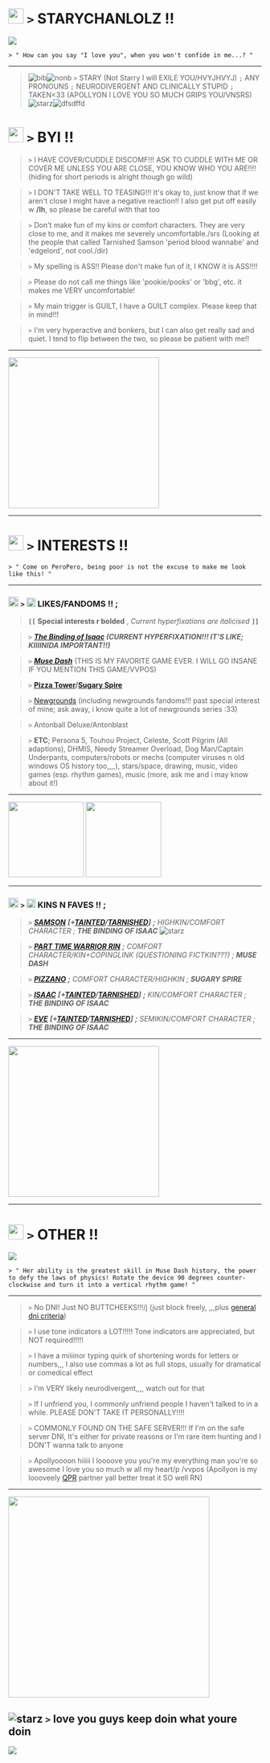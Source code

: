 # <img src="https://camo.githubusercontent.com/7611372d3d81d1f60af4b2421eff66736fee558cad5a2a8c91cb0a86c6d0c7bd/68747470733a2f2f706978656c732e6372642e636f2f6173736574732f696d616765732f67616c6c65727933342f37666636663637642e6769663f763d6233353534383232" height=30px;> `>` STARYCHANLOLZ !!
![](https://caterpie.crd.co/assets/images/gallery15/f59aca00.gif?v=f7b7a140) 

`> " How can you say "I love you", when you won't confide in me...? "`

***

>![bib](https://i.postimg.cc/rwvysshd/bisexual-3-stripes-20-px.png)![nonb](https://i.postimg.cc/1533YLnz/non-binary-4-stripes-20-px.png) `>` STARY (Not Starry I will EXILE YOU/HVYJHVYJ) `;` ANY PRONOUNS `;` NEURODIVERGENT AND CLINICALLY STUPID `;` TAKEN<33 (APOLLYON I LOVE YOU SO MUCH GRIPS YOU/VNSRS) ![starz](https://pixels.crd.co/assets/images/gallery45/2c6d0e4d.gif?v=379361a4)![dfsdffd](https://pixels.crd.co/assets/images/gallery134/f68ad51e.gif?v=379361a4)
# <img src="https://camo.githubusercontent.com/7611372d3d81d1f60af4b2421eff66736fee558cad5a2a8c91cb0a86c6d0c7bd/68747470733a2f2f706978656c732e6372642e636f2f6173736574732f696d616765732f67616c6c65727933342f37666636663637642e6769663f763d6233353534383232" height=30px;> `>` BYI !!
>`>` I HAVE COVER/CUDDLE DISCOMF!!! ASK TO CUDDLE WITH ME OR COVER ME UNLESS YOU ARE CLOSE, YOU KNOW WHO YOU ARE!!!! (hiding for short periods is alright though go wild)

>`>` I DON'T TAKE WELL TO TEASING!!! It's okay to, just know that if we aren't close I might have a negative reaction!! I also get put off easily w **/lh**, so please be careful with that too

>`>` Don't make fun of my kins or comfort characters. They are very close to me, and it makes me severely uncomfortable./srs (Looking at the people that called Tarnished Samson 'period blood wannabe' and 'edgelord', not cool./dir) 

>`>` My spelling is ASS!! Please don't make fun of it, I KNOW it is ASS!!!!

>`>` Please do not call me things like 'pookie/pooks' or 'bbg', etc. it makes me VERY uncomfortable!

>`>` My main trigger is GUILT, I have a GUILT complex. Please keep that in mind!!! 

>`>` I'm very hyperactive and bonkers, but I can also get really sad and quiet. I tend to flip between the two, so please be patient with me!!
***
<img src="https://camo.githubusercontent.com/40a1044497eabed2ab659db691123589fe24981033d565c811b9e1800e3ce9be/68747470733a2f2f666f7572736f756c732e636f6d2f77702d636f6e74656e742f75706c6f6164732f323032322f30312f722d73616d736f6e735f626c657373696e672e706e67" height=300px;>

***

# <img src="https://camo.githubusercontent.com/7611372d3d81d1f60af4b2421eff66736fee558cad5a2a8c91cb0a86c6d0c7bd/68747470733a2f2f706978656c732e6372642e636f2f6173736574732f696d616765732f67616c6c65727933342f37666636663637642e6769663f763d6233353534383232" height=30px;> `>` INTERESTS !!
`> " Come on PeroPero, being poor is not the excuse to make me look like this! "`

***

### <img src="https://cdn.discordapp.com/attachments/777930765559136296/1223452325616816138/Character_Samson_icon.png?ex=6619e7c5&is=660772c5&hm=d2536d174e97c89630e184a05e24d7efa433bd8dabecdf03d2be4c6e1b5c142a&" height=20px;> `>` <img src="https://camo.githubusercontent.com/7611372d3d81d1f60af4b2421eff66736fee558cad5a2a8c91cb0a86c6d0c7bd/68747470733a2f2f706978656c732e6372642e636f2f6173736574732f696d616765732f67616c6c65727933342f37666636663637642e6769663f763d6233353534383232" height=18px;> LIKES/FANDOMS !! ;
> **`[[`** **Special interests r bolded** , *Current hyperfixations are italicised* **`]]`**

> `>` ***[The Binding of Isaac](https://bindingofisaacrebirth.fandom.com/wiki/Binding_of_Isaac:_Rebirth_Wiki) (CURRENT HYPERFIXATION!!! IT'S LIKE; KIIIINIDA IMPORTANT!!)*** 

> `>` ***[Muse Dash](https://musedash.fandom.com/wiki/Muse_Dash_Wiki)*** (THIS IS MY FAVORITE GAME EVER. I WILL GO INSANE IF YOU MENTION THIS GAME/VVPOS) 

> `>` **[Pizza Tower](https://pizzatower.miraheze.org/wiki/Pizza_Tower_Wiki:Main_Page)/[Sugary Spire](https://sugary-spire.fandom.com/wiki/Sugary_Spire_Wiki)** 

> `>` [Newgrounds](https://www.newgrounds.com/) (including newgrounds fandoms!!! past special interest of mine; ask away, i know quite a lot of newgrounds series :33) 

> `>` Antonball Deluxe/Antonblast

> `>` **ETC**; Persona 5, Touhou Project, Celeste, Scott Pilgrim (All adaptions), DHMIS, Needy Streamer Overload, Dog Man/Captain Underpants, computers/robots or mechs (computer viruses n old windows OS history too,,,,), stars/space, drawing, music, video games (esp. rhythm games), music (more, ask me and i may know about it!) 
***
<img src="https://media.discordapp.net/attachments/777930765559136296/1223528956574306354/20240316_115234.png?ex=661a2f23&is=6607ba23&hm=f3f0dccd3874c59b85150379841fd7ec7f5a9065ff993d715e32a7390db7ca7c&=&format=webp&quality=lossless" height=150px;> <img src="https://media.discordapp.net/attachments/777930765559136296/1223528955878051931/20240316_131212.png?ex=661a2f23&is=6607ba23&hm=5e497e4ab782979379cb7fcbaa97dd1c8c19c6776467c6ee5a1068c5789bde81&=&format=webp&quality=lossless" height=150px;>
***
### <img src="https://cdn.discordapp.com/attachments/777930765559136296/1223452325285199913/Character_Tainted_Samson_icon.png?ex=6619e7c4&is=660772c4&hm=bd0eec4053a9a30008781b9bd7e929d26b2141d4ddd307d16b460193b523cfd8&" height=20px;> `>` <img src="https://camo.githubusercontent.com/7611372d3d81d1f60af4b2421eff66736fee558cad5a2a8c91cb0a86c6d0c7bd/68747470733a2f2f706978656c732e6372642e636f2f6173736574732f696d616765732f67616c6c65727933342f37666636663637642e6769663f763d6233353534383232" height=18px;> KINS N FAVES !! ;
> `>` [***SAMSON***](https://bindingofisaacrebirth.fandom.com/wiki/Samson) ***[+[TAINTED](https://bindingofisaacrebirth.fandom.com/wiki/Tainted_Samson)/[TARNISHED](https://tboiepiphany.wiki.gg/wiki/Tarnished_Samson)]*** ***;*** *HIGHKIN/COMFORT CHARACTER ;* ***THE BINDING OF ISAAC*** ![starz](https://pixels.crd.co/assets/images/gallery34/7ff6f67d.gif?v=b3554822) 

> `>` [***PART TIME WARRIOR RIN***](https://musedash.fandom.com/wiki/Part-Time_Warrior_Rin) ***;*** *COMFORT CHARACTER/KIN+COPINGLINK (QUESTIONING FICTKIN???) ;* ***MUSE DASH*** 

> `>` [***PIZZANO***](https://sugary-spire.fandom.com/wiki/Pizzano) ***;*** *COMFORT CHARACTER/HIGHKIN ;* ***SUGARY SPIRE***

> `>` [***ISAAC***](https://bindingofisaacrebirth.fandom.com/wiki/Isaac) ***[+[TAINTED](https://bindingofisaacrebirth.fandom.com/wiki/Tainted_Isaac)/[TARNISHED](https://tboiepiphany.wiki.gg/wiki/Tarnished_Isaac)]*** ***;*** *KIN/COMFORT CHARACTER ;* ***THE BINDING OF ISAAC***

> `>` [***EVE***](https://bindingofisaacrebirth.fandom.com/wiki/Eve) ***[+[TAINTED](https://bindingofisaacrebirth.fandom.com/wiki/Tainted_Eve)/[TARNISHED](https://tboiepiphany.wiki.gg/wiki/Tarnished_Eve)]*** ***;*** *SEMIKIN/COMFORT CHARACTER ;* ***THE BINDING OF ISAAC***
***
<img src="https://camo.githubusercontent.com/1cad70466514cf574ae456ee2024e7f814bd7b035c4d09bcaab6b3249d2d9ac1/68747470733a2f2f666f7572736f756c732e636f6d2f77702d636f6e74656e742f75706c6f6164732f323032322f30312f722d626c6f6f645f6c7573742e706e67" height=300px;>

***

# <img src="https://camo.githubusercontent.com/7611372d3d81d1f60af4b2421eff66736fee558cad5a2a8c91cb0a86c6d0c7bd/68747470733a2f2f706978656c732e6372642e636f2f6173736574732f696d616765732f67616c6c65727933342f37666636663637642e6769663f763d6233353534383232" height=30px;> `>` OTHER !!

![](https://caterpie.crd.co/assets/images/gallery15/f59aca00.gif?v=f7b7a140) 

`> " Her ability is the greatest skill in Muse Dash history, the power to defy the laws of physics! Rotate the device 90 degrees counter-clockwise and turn it into a vertical rhythm game! "`

***

>`>` No DNI! Just NO BUTTCHEEKS!!!/j (just block freely, ,,,plus [general dni criteria](https://basicdnicriteria.carrd.co/))

>`>` I use tone indicators a LOT!!!!! Tone indicators are appreciated, but NOT required!!!!!

>`>` I have a miiiinor typing quirk of shortening words for letters or numbers,,, I also use commas a lot as full stops, usually for dramatical or comedical effect

>`>` I'm VERY likely neurodivergent,,,, watch out for that

>`>` If I unfriend you, I commonly unfriend people I haven't talked to in a while. PLEASE DON'T TAKE IT PERSONALLY!!!!

>`>` COMMONLY FOUND ON THE SAFE SERVER!!! If I'm on the safe server DNI, It's either for private reasons or I'm rare item hunting and I DON'T wanna talk to anyone

>`>` Apollyoooon hiiiii I loooove you you're my everything man you're so awesome I love you so much w all my heart/p /vvpos (Apollyon is my loooveely [QPR](https://en.wikipedia.org/wiki/Queerplatonic_relationship#:~:text=Queerplatonic%20relationships%20(QPR)%20and%20queerplatonic,to%20a%20conventional%20romantic%20relationship.) partner yall better treat it SO well RN)
***
<img src="https://media.discordapp.net/attachments/777930765559136296/1223453066842476564/Untitled91_20240329200048.png?ex=6619e875&is=66077375&hm=96158e0b9aada411b6d9c9b3114acc754e7fc88347e5cfaa7537dbca86467fe1&=&format=webp&quality=lossless" height=400px;>

## ![starz](https://pixels.crd.co/assets/images/gallery34/7ff6f67d.gif?v=b3554822) `>` love you guys keep doin what youre doin
<a href="https://www.youtube.com/watch?v=gPDjdR3WoaA"><img src="https://media.tenor.com/bkHY4-Okl3MAAAAi/the-binding.gif"></a>
